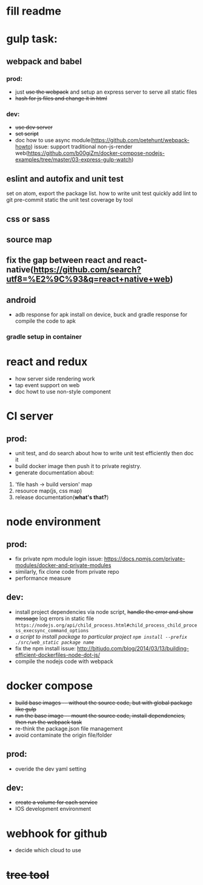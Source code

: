 # fill readme

# gulp task:
## webpack and babel
### prod:
* just ~~use the webpack~~ and setup an express server to serve all static files
* ~~hash for js files and change it in html~~
### dev:
* ~~use dev server~~
* ~~set script~~
* doc how to use async module(https://github.com/petehunt/webpack-howto)
issue: support traditional non-js-render web(https://github.com/b00giZm/docker-compose-nodejs-examples/tree/master/03-express-gulp-watch)

## eslint and autofix and unit test
set on atom, export the package list.
how to write unit test quickly
add lint to git pre-commit
static the unit test coverage by tool
## css or sass
## source map
## **fix the gap between react and react-native(https://github.com/search?utf8=%E2%9C%93&q=react+native+web)**
## android
* adb response for apk install on device, buck and gradle response for compile the code to apk
### **gradle setup in container**

# react and redux
* how server side rendering work
* tap event support on web
* doc howt to use non-style component

# CI server
## prod:
* unit test, and do search about how to write unit test efficiently then doc it
* build docker image then push it to private registry.
* generate documentation about:
1. 'file hash -> build version' map
2. resource map(js, css map)
3. release documentation(**what's that?**)

# node environment
## prod:
* fix private npm module login issue:
https://docs.npmjs.com/private-modules/docker-and-private-modules
* similarly, fix clone code from private repo
* performance measure
## dev:
* install project dependencies via node script, ~~handle the error and show message~~ log errors in static file
``https://nodejs.org/api/child_process.html#child_process_child_process_execsync_command_options``
* *a script to install package to particular project
``npm install --prefix ./src/web_static package name``*
* fix the npm install issue:
http://bitjudo.com/blog/2014/03/13/building-efficient-dockerfiles-node-dot-js/
* compile the nodejs code with webpack

# docker compose
* ~~build base images -- without the source code, but with global package like gulp~~
* ~~run the base image -- mount the source code, install dependencies, then run the webpack task~~
* re-think the package.json file management
* avoid contaminate the origin file/folder
## prod:
* overide the dev yaml setting
## dev:
* ~~create a volume for each service~~
* IOS development environment

# webhook for github
* decide which cloud to use

# ~~tree tool~~
